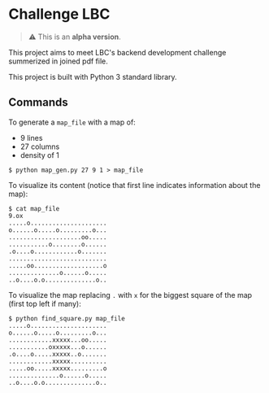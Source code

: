 # Challenge LBC

> :warning: This is an **alpha version**.

This project aims to meet LBC's backend development challenge summerized in joined pdf file.

This project is built with Python 3 standard library.

## Commands


To generate a `map_file` with a map of:
* 9 lines
* 27 columns
* density of 1

```
$ python map_gen.py 27 9 1 > map_file
```

To visualize its content (notice that first line indicates information about the map):

```
$ cat map_file
9.ox
.....o.....................
o......o.....o.........o...
....................oo.....
...........o........o......
.o....o............o.......
...........................
.....oo...................o
..............o......o.....
..o....o.o..............o..
```

To visualize the map replacing `.` with `x` for the biggest square of the map (first top left if many):

```
$ python find_square.py map_file
.....o.....................
o......o.....o.........o...
............xxxxx...oo.....
...........oxxxxx...o......
.o....o.....xxxxx..o.......
............xxxxx..........
.....oo.....xxxxx.........o
..............o......o.....
..o....o.o..............o..
```
